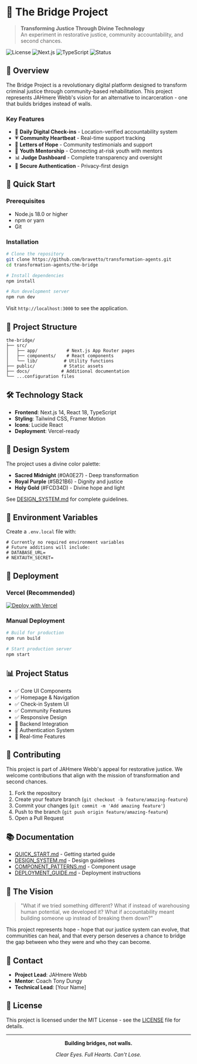 # 🌉 The Bridge Project

> **Transforming Justice Through Divine Technology**  
> An experiment in restorative justice, community accountability, and second chances.

![License](https://img.shields.io/badge/license-MIT-blue.svg)
![Next.js](https://img.shields.io/badge/Next.js-14.2.0-black)
![TypeScript](https://img.shields.io/badge/TypeScript-5.0-blue)
![Status](https://img.shields.io/badge/status-beta-yellow)

## 🎯 Overview

The Bridge Project is a revolutionary digital platform designed to transform criminal justice through community-based rehabilitation. This project represents JAHmere Webb's vision for an alternative to incarceration - one that builds bridges instead of walls.

### Key Features
- 📱 **Daily Digital Check-ins** - Location-verified accountability system
- 💗 **Community Heartbeat** - Real-time support tracking
- 📝 **Letters of Hope** - Community testimonials and support
- 🌟 **Youth Mentorship** - Connecting at-risk youth with mentors
- 📊 **Judge Dashboard** - Complete transparency and oversight
- 🔐 **Secure Authentication** - Privacy-first design

## 🚀 Quick Start

### Prerequisites
- Node.js 18.0 or higher
- npm or yarn
- Git

### Installation

```bash
# Clone the repository
git clone https://github.com/bravetto/transformation-agents.git
cd transformation-agents/the-bridge

# Install dependencies
npm install

# Run development server
npm run dev
```

Visit `http://localhost:3000` to see the application.

## 📁 Project Structure

```
the-bridge/
├── src/
│   ├── app/           # Next.js App Router pages
│   ├── components/    # React components
│   └── lib/          # Utility functions
├── public/           # Static assets
├── docs/            # Additional documentation
└── ...configuration files
```

## 🛠️ Technology Stack

- **Frontend**: Next.js 14, React 18, TypeScript
- **Styling**: Tailwind CSS, Framer Motion
- **Icons**: Lucide React
- **Deployment**: Vercel-ready

## 🎨 Design System

The project uses a divine color palette:
- **Sacred Midnight** (#0A0E27) - Deep transformation
- **Royal Purple** (#5B21B6) - Dignity and justice
- **Holy Gold** (#FCD34D) - Divine hope and light

See [DESIGN_SYSTEM.md](./DESIGN_SYSTEM.md) for complete guidelines.

## 📝 Environment Variables

Create a `.env.local` file with:

```env
# Currently no required environment variables
# Future additions will include:
# DATABASE_URL=
# NEXTAUTH_SECRET=
```

## 🚢 Deployment

### Vercel (Recommended)

[![Deploy with Vercel](https://vercel.com/button)](https://vercel.com/new/clone?repository-url=https://github.com/bravetto/transformation-agents/tree/main/the-bridge)

### Manual Deployment

```bash
# Build for production
npm run build

# Start production server
npm start
```

## 📊 Project Status

- ✅ Core UI Components
- ✅ Homepage & Navigation
- ✅ Check-in System UI
- ✅ Community Features
- ✅ Responsive Design
- 🚧 Backend Integration
- 🚧 Authentication System
- 🚧 Real-time Features

## 🤝 Contributing

This project is part of JAHmere Webb's appeal for restorative justice. We welcome contributions that align with the mission of transformation and second chances.

1. Fork the repository
2. Create your feature branch (`git checkout -b feature/amazing-feature`)
3. Commit your changes (`git commit -m 'Add amazing feature'`)
4. Push to the branch (`git push origin feature/amazing-feature`)
5. Open a Pull Request

## 📚 Documentation

- [QUICK_START.md](./QUICK_START.md) - Getting started guide
- [DESIGN_SYSTEM.md](./DESIGN_SYSTEM.md) - Design guidelines
- [COMPONENT_PATTERNS.md](./COMPONENT_PATTERNS.md) - Component usage
- [DEPLOYMENT_GUIDE.md](./DEPLOYMENT_GUIDE.md) - Deployment instructions

## 💫 The Vision

> "What if we tried something different? What if instead of warehousing human potential, we developed it? What if accountability meant building someone up instead of breaking them down?"

This project represents hope - hope that our justice system can evolve, that communities can heal, and that every person deserves a chance to bridge the gap between who they were and who they can become.

## 📧 Contact

- **Project Lead**: JAHmere Webb
- **Mentor**: Coach Tony Dungy
- **Technical Lead**: [Your Name]

## 📄 License

This project is licensed under the MIT License - see the [LICENSE](LICENSE) file for details.

---

<div align="center">
  <p><strong>Building bridges, not walls.</strong></p>
  <p><em>Clear Eyes. Full Hearts. Can't Lose.</em></p>
</div> 
